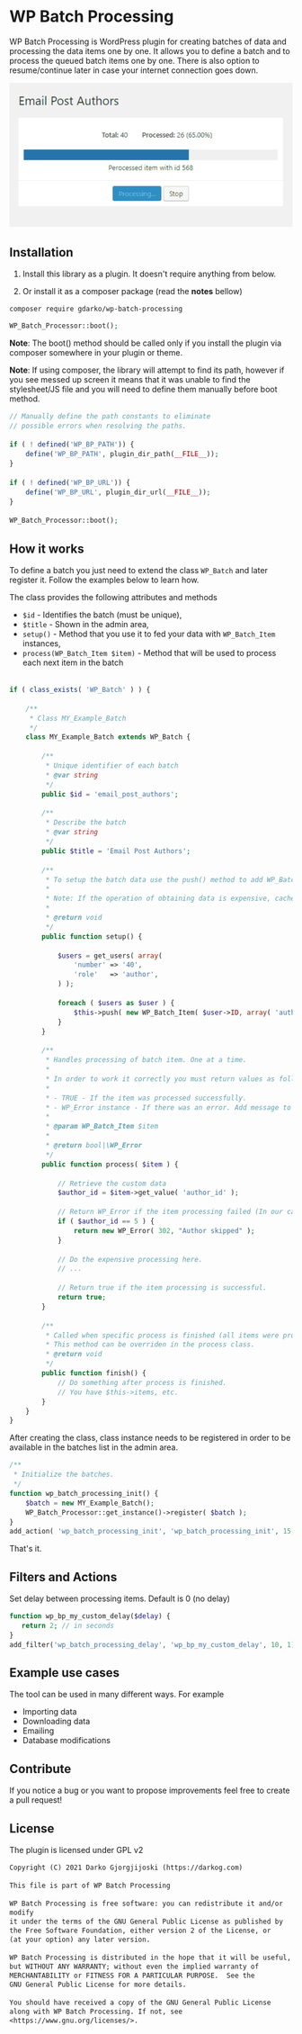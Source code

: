 # WP Batch Processing

WP Batch Processing is WordPress plugin for creating batches of data and processing the data items one by one. It allows you to define a batch and to process the queued batch items one by one. There is also option to resume/continue later in case your internet connection goes down.
 
![Example](examples/processing.gif)

## Installation

1. Install this library as a plugin. It doesn't require anything from below.

2. Or install it as a composer package (read the **notes** bellow)

```
composer require gdarko/wp-batch-processing
```

```php
WP_Batch_Processor::boot();
```

**Note**: The boot() method should be called only if you install the plugin via composer somewhere in your plugin or theme.

**Note**: If using composer, the library will attempt to find its path, however if you see messed up screen it means that it was unable to find the stylesheet/JS file and you will need to define them manually before boot method.

```php
// Manually define the path constants to eliminate
// possible errors when resolving the paths.

if ( ! defined('WP_BP_PATH')) {
    define('WP_BP_PATH', plugin_dir_path(__FILE__));
}

if ( ! defined('WP_BP_URL')) {
    define('WP_BP_URL', plugin_dir_url(__FILE__));
}

WP_Batch_Processor::boot();

```


## How it works

To define a batch you just need to extend the class `WP_Batch` and later register it. Follow  the examples below to learn how.

The class provides the following attributes and methods 

* `$id` - Identifies the batch (must be unique),
* `$title` - Shown in the admin area,
* `setup()` - Method that you use it to fed your data with `WP_Batch_Item` instances,
* `process(WP_Batch_Item $item)` - Method that will be used to process each next item in the batch

```php

if ( class_exists( 'WP_Batch' ) ) {

	/**
	 * Class MY_Example_Batch
	 */
	class MY_Example_Batch extends WP_Batch {

		/**
		 * Unique identifier of each batch
		 * @var string
		 */
		public $id = 'email_post_authors';

		/**
		 * Describe the batch
		 * @var string
		 */
		public $title = 'Email Post Authors';

		/**
		 * To setup the batch data use the push() method to add WP_Batch_Item instances to the queue.
		 *
		 * Note: If the operation of obtaining data is expensive, cache it to avoid slowdowns.
		 *
		 * @return void
		 */
		public function setup() {

			$users = get_users( array(
				'number' => '40',
				'role'   => 'author',
			) );

			foreach ( $users as $user ) {
				$this->push( new WP_Batch_Item( $user->ID, array( 'author_id' => $user->ID ) ) );
			}
		}

		/**
		 * Handles processing of batch item. One at a time.
		 *
		 * In order to work it correctly you must return values as follows:
		 *
		 * - TRUE - If the item was processed successfully.
		 * - WP_Error instance - If there was an error. Add message to display it in the admin area.
		 *
		 * @param WP_Batch_Item $item
		 *
		 * @return bool|\WP_Error
		 */
		public function process( $item ) {

			// Retrieve the custom data
			$author_id = $item->get_value( 'author_id' );

			// Return WP_Error if the item processing failed (In our case we simply skip author with user id 5)
			if ( $author_id == 5 ) {
				return new WP_Error( 302, "Author skipped" );
			}

			// Do the expensive processing here.
			// ...

			// Return true if the item processing is successful.
			return true;
		}
		
		/**
		 * Called when specific process is finished (all items were processed).
		 * This method can be overriden in the process class.
		 * @return void
		 */
		public function finish() {
			// Do something after process is finished.
			// You have $this->items, etc.
		}
	}
}

```

After creating the class, class instance needs to be registered in order to be available in the batches list in the admin area.

```php
/**
 * Initialize the batches.
 */
function wp_batch_processing_init() {
    $batch = new MY_Example_Batch();
    WP_Batch_Processor::get_instance()->register( $batch );
}
add_action( 'wp_batch_processing_init', 'wp_batch_processing_init', 15, 1 );
```

That's it.

## Filters and Actions

Set delay between processing items. Default is 0 (no delay)
```php
function wp_bp_my_custom_delay($delay) {
   return 2; // in seconds
}
add_filter('wp_batch_processing_delay', 'wp_bp_my_custom_delay', 10, 1);
```

## Example use cases

The tool can be used in many different ways. For example

* Importing data
* Downloading data
* Emailing
* Database modifications


## Contribute

If you notice a bug or you want to propose improvements feel free to create a pull request!


## License

The plugin is licensed under GPL v2

```
Copyright (C) 2021 Darko Gjorgjijoski (https://darkog.com)

This file is part of WP Batch Processing

WP Batch Processing is free software: you can redistribute it and/or modify
it under the terms of the GNU General Public License as published by
the Free Software Foundation, either version 2 of the License, or
(at your option) any later version.

WP Batch Processing is distributed in the hope that it will be useful,
but WITHOUT ANY WARRANTY; without even the implied warranty of
MERCHANTABILITY or FITNESS FOR A PARTICULAR PURPOSE.  See the
GNU General Public License for more details.

You should have received a copy of the GNU General Public License
along with WP Batch Processing. If not, see <https://www.gnu.org/licenses/>.
```
